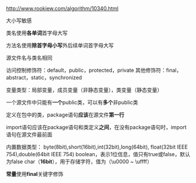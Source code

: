 http://www.rookiew.com/algorithm/10340.html

大小写敏感

类名使用**各单词**首字母大写

方法名使用**除首字母小写**外后续单词首字母大写

源文件名与类名相同

访问控制修饰符：default，public，protected，private
其他修饰符：final，abstract，static，synchronized

变量类型：局部变量，成员变量（非静态变量），类变量（静态变量）

一个源文件中只能有**一个**public类，可以有**多个**非public类

定义在包中的类，package语句**应该**在源文件**第一行**

import语句应该在package语句和类定义**之间**，在没有package语句时，import语句在源文件最前面

内置数据类型：
    byte(8bit),short(16bit),int(32bit),long(64bit),
    float(32bit IEEE 754),double(64bit IEEE 754)
    boolean，表示1位信息，值只有true或false，默认为false
    char（**16bit**），用于存储字符，值为（\u0000 ~ \uffff）

**常量**使用**final**关键字修饰

